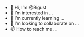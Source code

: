 - 👋 Hi, I’m @Bigust
- 👀 I’m interested in ...
- 🌱 I’m currently learning ...
- 💞️ I’m looking to collaborate on ...
- 📫 How to reach me ...

<!---
Bigust/Bigust is a ✨ special ✨ repository because its `README.md` (this file) appears on your GitHub profile.
You can click the Preview link to take a look at your changes.
--->
